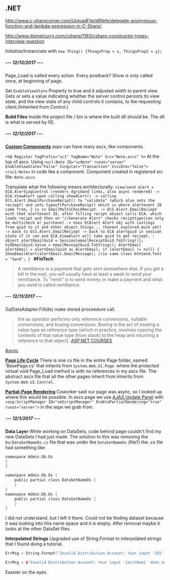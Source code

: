 ## .NET

http://www.c-sharpcorner.com/UploadFile/d6fefe/delegate-anonymous-function-and-lambda-expression-in-C-Sharp/

http://www.dotnetcurry.com/csharp/1193/csharp-constructor-types-interview-question

Initialize/Instanciate with `new Thing() {ThingsProp = x, ThingsProp2 = y};`

##### --- **12/13/2017** ---
Page_Load is called every action. Every postback?
Show is only called once, at beginning of page.

Set `EnableViewState` Property to true and it adjusted width to parent view.
Gets or sets a value indicating whether the server control persists its view state, and the view state of any child controls it contains, to the requesting client.(Inherited from Control.)

**Build Files**
Inside the project file / bin is where the built dll should be. The dll is what is served by IIS.
##### --- **12/12/2017** ---
[**Custom Components**](http://www.drdobbs.com/custom-components-in-aspnet-using-c/184401682)
aspx can have many ascx, like components.

`<%@ Register TagPrefix="uc1" TagName="Note" Src="Note.ascx" %>`
At the top of ascx. Using `<uc1:Note ID="ucNote" runat="server" EnableViewState="False" Singular="Transaction" Visible="false"></uc1:Note>` in code like a component. Component created in registered src file: `Note.ascx`.

Transalate what the following means architecturally:
`view/send alert = ECA.AlertLogControl (renders dgridand links, also async rendered) -> ECA.ViewAlert upon calling showAlert() -> calling ECS.Alert.EmailPurchaseRecipt() to "validate"
(which also sets the reciept) and sets typeof(PurchaseRecipt) which is where alertevent 28 came from, 2 is in EmailMultiCheckRecipt. -> ECS.Alert.EmailReciept with that alertevent 28, after filling recipt object calls ECA. which loads recipt and then on "//Generate Alert" checks recipttype(can only be multicheck or purchase) -> Uses ECAlert Alert obj with castings from guid to it and other object things... (havent explored much yet) -> back to ECS.Alert.EmailReciept -> back to ECA alertguid in session state if it can and ECA.ViewAlert will take guid to get reciept. : object alertEmailGuid = Session[emailReceiptGuid.ToString()];
hidEmailGuid.Value = emailReceiptGuid.ToString();
AlertEmail alertEmail = alertEmailGuid as AlertEmail;
if (alertEmail != null)
{
ShowEmailAlert(alertEmail.EmailMessage); //in same class
btnSend.Text = "Send";
}
`
**#FinTech**
> A remittance is a payment that gets sent somewhere else. If you get a bill in the mail, you will usually have at least a week to send your remittance. To "remit" is to send money or make a payment and what you send is called remittance.

##### --- **12/11/2017** ---
SqlDataAdapter.Fill(ds) make stored proceedure call.

>the as operator performs only reference conversions, nullable conversions, and boxing conversions.
 Boxing is the act of treating a value type as reference type (which in practice, involves copying the contents of that value type (from stack) to the heap and returning a reference to that object).
[ASP.NET COURSES](https://www.asp.net/freecourses)

[Async](https://docs.microsoft.com/en-us/dotnet/csharp/async)

[**Page Life Cycle**](https://msdn.microsoft.com/en-us/library/ms178472.aspx#login_control_events)
There is one cs file in the entire Page folder, named 'BasePage.cs' that inherits from `System.Web.UI.Page`. where the protected virtual void Page_Load method is with no references in my ascx file. The abstract ascx file that all the other pages inherit from inherits from `System.Web.UI.Control`.

[**Partial-Page Rendering**](https://www.codeproject.com/Tips/656031/How-to-enable-partial-rendering-with-the-AJAX-Upda)
Coworker said our page was async, so I looked up where this would be possible.
In ascx page we use [AJAX Update Panel](https://msdn.microsoft.com/en-us/library/cc295545.aspx) with `<asp:ScriptManager ID="smScriptManager" EnablePartialRendering="true" runat="server">` in the aspx we grab from. 

##### --- **12/1/2017** ---
**Data Layer**
While working on DataSets, code behind page couldn't find my new DataSets I had just made. The solution to this was removing the `Ds/DataSetNameDs.cs` file that was under the `DataSetNameDs` (file?) the .cs file had something like:
```c
namespace Admin.Db.Ds
{
}

namespace Admin.Db.Ds {
    public partial class DataSetNameDs {
    }
}
namespace Admin.Db.Ds {
    public partial class DataSetNameDs {
    }
}
```
I did not understand, but I left it there. Could not be finding dataset because it was looking into this name space and it is empty. After removal maybe it looks at the other DataSet files.

**Interpolated Strings**
Upgraded use of String.Format to interpolated strings that I found doing a tutorial.
```c++
ErrMsg = String.Format("Invalid Distribution Account: Your input '{0}' does not match validation rule '{1}' for type '{2}'.", acctNum, row.ValidationDescr, row.RemitDistributionTypeDescr);

ErrMsg = $"Invalid Distribution Account: Your input '{acctNum}' does not match validation rule '{row.ValidationDescr}' for type '{row.RemitDistributionTypeDescr}'.";
```
Easeier on the eyes.
